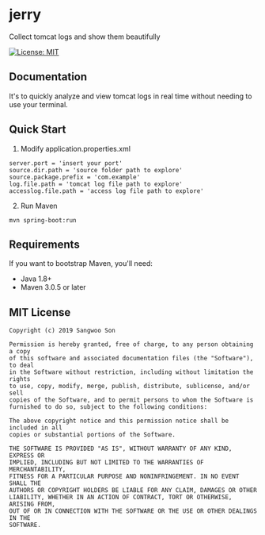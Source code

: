 jerry
==================
Collect tomcat logs and show them beautifully

[![License: MIT](https://img.shields.io/badge/License-MIT-yellow.svg)](https://opensource.org/licenses/MIT)


Documentation
-------------
It's to quickly analyze and view tomcat logs in real time without needing to use your terminal.


Quick Start
-----------

1. Modify application.properties.xml
```
server.port = 'insert your port'
source.dir.path = 'source folder path to explore'
source.package.prefix = 'com.example'
log.file.path = 'tomcat log file path to explore'
accesslog.file.path = 'access log file path to explore'
```
2. Run Maven
```
mvn spring-boot:run
```

Requirements
-----------

If you want to bootstrap Maven, you'll need:
- Java 1.8+
- Maven 3.0.5 or later

MIT License
-----------
    Copyright (c) 2019 Sangwoo Son

    Permission is hereby granted, free of charge, to any person obtaining a copy
    of this software and associated documentation files (the "Software"), to deal
    in the Software without restriction, including without limitation the rights
    to use, copy, modify, merge, publish, distribute, sublicense, and/or sell
    copies of the Software, and to permit persons to whom the Software is
    furnished to do so, subject to the following conditions:

    The above copyright notice and this permission notice shall be included in all
    copies or substantial portions of the Software.

    THE SOFTWARE IS PROVIDED "AS IS", WITHOUT WARRANTY OF ANY KIND, EXPRESS OR
    IMPLIED, INCLUDING BUT NOT LIMITED TO THE WARRANTIES OF MERCHANTABILITY,
    FITNESS FOR A PARTICULAR PURPOSE AND NONINFRINGEMENT. IN NO EVENT SHALL THE
    AUTHORS OR COPYRIGHT HOLDERS BE LIABLE FOR ANY CLAIM, DAMAGES OR OTHER
    LIABILITY, WHETHER IN AN ACTION OF CONTRACT, TORT OR OTHERWISE, ARISING FROM,
    OUT OF OR IN CONNECTION WITH THE SOFTWARE OR THE USE OR OTHER DEALINGS IN THE
    SOFTWARE.
